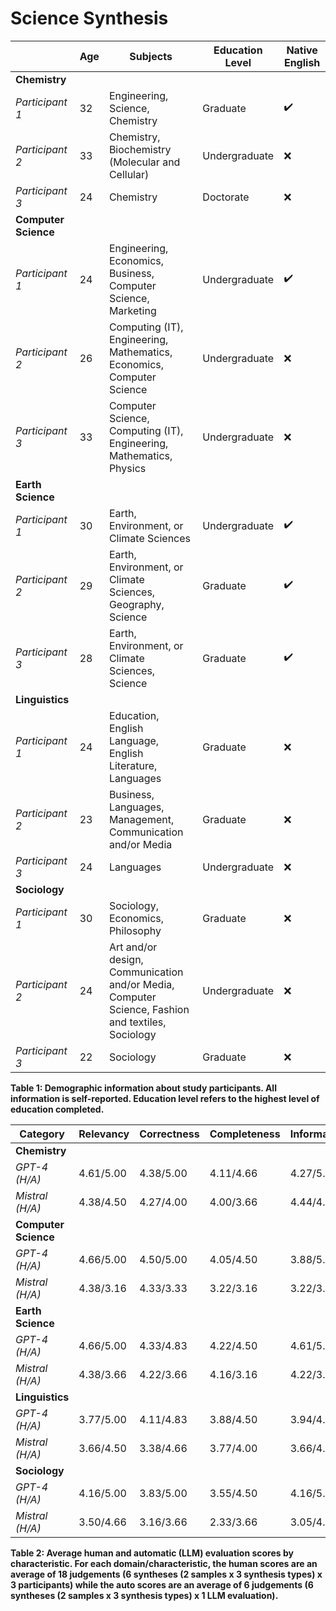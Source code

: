 # Science Synthesis

|         | Age | Subjects | Education Level | Native English |
|------------------|-----|-----------------------------------------------|-----------------|----------------|
| **Chemistry**    |     |                                               |                 |                |
| *Participant 1*  | 32  | Engineering, Science, Chemistry               | Graduate        | ✔️              |
| *Participant 2*  | 33  | Chemistry, Biochemistry (Molecular and Cellular) | Undergraduate  | ❌              |
| *Participant 3*  | 24  | Chemistry                                     | Doctorate       | ❌              |
| **Computer Science** |  |                                               |                 |                |
| *Participant 1*  | 24  | Engineering, Economics, Business, Computer Science, Marketing | Undergraduate | ✔️  |
| *Participant 2*  | 26  | Computing (IT), Engineering, Mathematics, Economics, Computer Science | Undergraduate | ❌ |
| *Participant 3*  | 33  | Computer Science, Computing (IT), Engineering, Mathematics, Physics | Undergraduate | ❌ |
| **Earth Science** |   |                                               |                 |                |
| *Participant 1*  | 30  | Earth, Environment, or Climate Sciences       | Undergraduate   | ✔️              |
| *Participant 2*  | 29  | Earth, Environment, or Climate Sciences, Geography, Science | Graduate       | ✔️ |
| *Participant 3*  | 28  | Earth, Environment, or Climate Sciences, Science | Graduate      | ✔️              |
| **Linguistics**  |     |                                               |                 |                |
| *Participant 1*  | 24  | Education, English Language, English Literature, Languages | Graduate       | ❌ |
| *Participant 2*  | 23  | Business, Languages, Management, Communication and/or Media | Graduate       | ❌ |
| *Participant 3*  | 24  | Languages                                     | Undergraduate   | ❌              |
| **Sociology**    |     |                                               |                 |                |
| *Participant 1*  | 30  | Sociology, Economics, Philosophy              | Graduate        | ❌              |
| *Participant 2*  | 24  | Art and/or design, Communication and/or Media, Computer Science, Fashion and textiles, Sociology | Undergraduate | ❌ |
| *Participant 3*  | 22  | Sociology                                     | Graduate        | ❌              |

**Table 1: Demographic information about study participants. All information is self-reported. Education level refers to the highest level of education completed.**



| Category          | Relevancy | Correctness | Completeness | Informativeness | Integration | Cohesion | Coherence | Readability | Conciseness | Avg  |
|-------------------|-----------|-------------|--------------|-----------------|-------------|----------|-----------|-------------|-------------|------|
| **Chemistry**     |           |             |              |                 |             |          |           |             |             |      |
| *GPT-4 (H/A)*     | 4.61/5.00 | 4.38/5.00   | 4.11/4.66    | 4.27/5.00       | 4.05/5.00   | 3.72/5.00| 3.88/5.00 | 4.22/5.00   | 4.22/4.00   | 4.16/4.85 |
| *Mistral (H/A)*   | 4.38/4.50 | 4.27/4.00   | 4.00/3.66    | 4.44/4.33       | 4.05/4.66   | 3.88/4.83| 3.94/4.66 | 4.27/5.00   | 3.50/4.00   | 4.08/4.40 |
| **Computer Science** |       |             |              |                 |             |          |           |             |             |      |
| *GPT-4 (H/A)*     | 4.66/5.00 | 4.50/5.00   | 4.05/4.50    | 3.88/5.00       | 4.38/5.00   | 4.27/5.00| 4.27/5.00 | 4.38/5.00   | 3.83/3.66   | 4.24/4.79 |
| *Mistral (H/A)*   | 4.38/3.16 | 4.33/3.33   | 3.22/3.16    | 3.22/3.33       | 3.44/3.16   | 3.66/3.16| 3.83/3.16 | 4.27/3.83   | 3.61/2.83   | 3.77/3.24 |
| **Earth Science** |           |             |              |                 |             |          |           |             |             |      |
| *GPT-4 (H/A)*     | 4.66/5.00 | 4.33/4.83   | 4.22/4.50    | 4.61/5.00       | 4.38/5.00   | 4.55/5.00| 4.44/5.00 | 4.55/4.83   | 4.72/3.66   | 4.49/4.75 |
| *Mistral (H/A)*   | 4.38/3.66 | 4.22/3.66   | 4.16/3.16    | 4.22/3.66       | 4.16/4.16   | 4.11/4.16| 4.22/4.00 | 4.61/4.50   | 4.44/3.50   | 4.27/3.83 |
| **Linguistics**   |           |             |              |                 |             |          |           |             |             |      |
| *GPT-4 (H/A)*     | 3.77/5.00 | 4.11/4.83   | 3.88/4.50    | 3.94/4.83       | 3.72/5.00   | 3.61/5.00| 3.61/5.00 | 3.94/5.00   | 3.88/4.00   | 3.82/4.79 |
| *Mistral (H/A)*   | 3.66/4.50 | 3.38/4.66   | 3.77/4.00    | 3.66/4.66       | 3.50/5.00   | 3.44/5.00| 3.27/4.83 | 3.72/5.00   | 3.55/4.16   | 3.55/4.64 |
| **Sociology**     |           |             |              |                 |             |          |           |             |             |      |
| *GPT-4 (H/A)*     | 4.16/5.00 | 3.83/5.00   | 3.55/4.50    | 4.16/5.00       | 3.55/5.00   | 3.72/5.00| 3.88/5.00 | 3.27/5.00   | 3.77/4.00   | 3.76/4.83 |
| *Mistral (H/A)*   | 3.50/4.66 | 3.16/3.66   | 2.33/3.66    | 3.05/4.33       | 2.83/4.66   | 3.38/4.66| 3.49/4.66 | 3.55/4.83   | 3.72/4.00   | 3.22/4.35 |
**Table 2: Average human and automatic (LLM) evaluation scores by characteristic.  For each domain/characteristic, the human scores are an average of 18 judgements (6 syntheses (2 samples x 3 synthesis types) x 3 participants) while the auto scores are an average of 6 judgements (6 syntheses (2 samples x 3 synthesis types) x 1 LLM evaluation).**